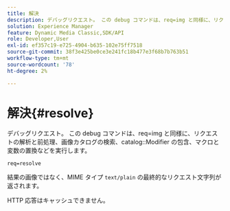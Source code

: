 ```yaml
---
title: 解決
description: デバッグリクエスト。 この debug コマンドは、req=img と同様に、リクエストの解析と前処理、画像カタログ検索、カタログ修飾子の包含、マクロおよび変数の置換などの実行を行います。
solution: Experience Manager
feature: Dynamic Media Classic,SDK/API
role: Developer,User
exl-id: ef357c19-e725-4904-b635-102e75ff7518
source-git-commit: 38f3e425be0ce3e241fc18b477e3f68b7b763b51
workflow-type: tm+mt
source-wordcount: '78'
ht-degree: 2%

---
```


# 解決{#resolve}

デバッグリクエスト。 この debug コマンドは、req=img と同様に、リクエストの解析と前処理、画像カタログの検索、catalog::Modifier の包含、マクロと変数の置換などを実行します。

`req=resolve`

結果の画像ではなく、MIME タイプ `text/plain` の最終的なリクエスト文字列が返されます。

HTTP 応答はキャッシュできません。
